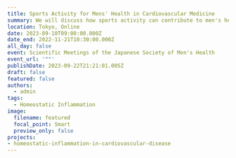 ```yaml
---
title: Sports Activity for Mens' Health in Cardiovascular Medicine
summary: We will discuss how sports activity can contribute to men's health in cardiovascular medicine. 
location: Tokyo, Online
date: 2023-09-10T09:00:00.000Z
date_end: 2022-11-21T10:30:00.000Z
all_day: false
event: Scientific Meetings of the Japanese Society of Men's Health
event_url: '""'
publishDate: 2023-09-22T21:21:01.005Z
draft: false
featured: false
authors:
  - admin
tags:
  - Homeostatic Inflammation
image:
  filename: featured
  focal_point: Smart
  preview_only: false
projects: 
- homeostatic-inflammation-in-cardiovascular-disease
---
```

